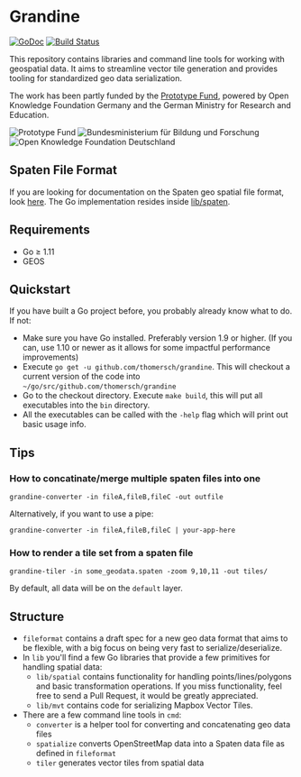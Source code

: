 # Grandine

[![GoDoc](https://godoc.org/github.com/thomersch/grandine?status.svg)](https://godoc.org/github.com/thomersch/grandine) [![Build Status](https://travis-ci.org/thomersch/grandine.svg?branch=master)](https://travis-ci.org/thomersch/grandine) 

This repository contains libraries and command line tools for working with geospatial data. It aims to streamline vector tile generation and provides tooling for standardized geo data serialization.

The work has been partly funded by the [Prototype Fund](https://prototypefund.de), powered by Open Knowledge Foundation Germany and the German Ministry for Research and Education.

![Prototype Fund](https://files.skowron.eu/grandine/logo-prototype.svg) ![Bundesministerium für Bildung und Forschung](https://files.skowron.eu/grandine/logo-bmbf.svg) ![Open Knowledge Foundation Deutschland](https://files.skowron.eu/grandine/logo-okfn.svg)

## Spaten File Format

If you are looking for documentation on the Spaten geo spatial file format, look [here](https://thomas.skowron.eu/spaten/). The Go implementation resides inside [lib/spaten](https://github.com/thomersch/grandine/tree/master/lib/spaten).

## Requirements

* Go ≥ 1.11
* GEOS

## Quickstart

If you have built a Go project before, you probably already know what to do. If not:

* Make sure you have Go installed. Preferably version 1.9 or higher. (If you can, use 1.10 or newer as it allows for some impactful performance improvements)
* Execute `go get -u github.com/thomersch/grandine`. This will checkout a current version of the code into `~/go/src/github.com/thomersch/grandine`
* Go to the checkout directory. Execute `make build`, this will put all executables into the `bin` directory.
* All the executables can be called with the `-help` flag which will print out basic usage info.

## Tips

### How to concatinate/merge multiple spaten files into one

	grandine-converter -in fileA,fileB,fileC -out outfile

Alternatively, if you want to use a pipe:

	grandine-converter -in fileA,fileB,fileC | your-app-here

### How to render a tile set from a spaten file

	grandine-tiler -in some_geodata.spaten -zoom 9,10,11 -out tiles/

By default, all data will be on the `default` layer.

## Structure

* `fileformat` contains a draft spec for a new geo data format that aims to be flexible, with a big focus on being very fast to serialize/deserialize.
* In `lib` you'll find a few Go libraries that provide a few primitives for handling spatial data:
	* `lib/spatial` contains functionality for handling points/lines/polygons and basic transformation operations. If you miss functionality, feel free to send a Pull Request, it would be greatly appreciated.
	* `lib/mvt` contains code for serializing Mapbox Vector Tiles.
* There are a few command line tools in `cmd`:
	* `converter` is a helper tool for converting and concatenating geo data files
	* `spatialize` converts OpenStreetMap data into a Spaten data file as defined in `fileformat`
	* `tiler` generates vector tiles from spatial data

